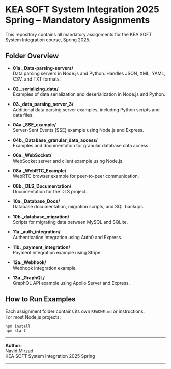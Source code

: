 # KEA SOFT System Integration 2025 Spring – Mandatory Assignments

This repository contains all mandatory assignments for the KEA SOFT System Integration course, Spring 2025.

## Folder Overview

- **01a._Data-parsing-servers/**  
  Data parsing servers in Node.js and Python. Handles JSON, XML, YAML, CSV, and TXT formats.

- **02._serializing_data/**  
  Examples of data serialization and deserialization in Node.js and Python.

- **03._data_parsing_server_3/**  
  Additional data parsing server examples, including Python scripts and data files.

- **04a._SSE_example/**  
  Server-Sent Events (SSE) example using Node.js and Express.

- **04b._Database_granular_data_access/**  
  Examples and documentation for granular database data access.

- **06a._WebSocket/**  
  WebSocket server and client example using Node.js.

- **08a._WebRTC_Example/**  
  WebRTC browser example for peer-to-peer communication.

- **08b._DLS_Documentation/**  
  Documentation for the DLS project.

- **10a._Database_Docs/**  
  Database documentation, migration scripts, and SQL backups.

- **10b._database_migration/**  
  Scripts for migrating data between MySQL and SQLite.

- **11a._auth_integration/**  
  Authentication integration using Auth0 and Express.

- **11b._payment_integration/**  
  Payment integration example using Stripe.

- **12a._Webhook/**  
  Webhook integration example.

- **13a._GraphQL/**  
  GraphQL API example using Apollo Server and Express.

## How to Run Examples

Each assignment folder contains its own `README.md` or instructions.  
For most Node.js projects:

```sh
npm install
npm start
```

---

**Author:**  
Navid Mirzad  
KEA SOFT System Integration 2025 Spring

---